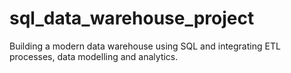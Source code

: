 # sql_data_warehouse_project
Building a modern data warehouse using SQL and integrating ETL processes, data modelling and analytics.
